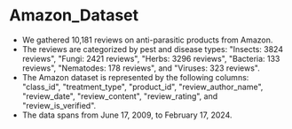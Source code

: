 # Amazon_Dataset
- We gathered 10,181 reviews on anti-parasitic products from Amazon.
- The reviews are categorized by pest and disease types: "Insects: 3824 reviews", "Fungi: 2421 reviews", "Herbs: 3296 reviews", "Bacteria: 133 reviews", "Nematodes: 178 reviews", and "Viruses: 323 reviews".
- The Amazon dataset is represented by the following columns: "class_id", "treatment_type", "product_id", "review_author_name", "review_date", "review_content", "review_rating", and "review_is_verified".
- The data spans from June 17, 2009, to February 17, 2024.

